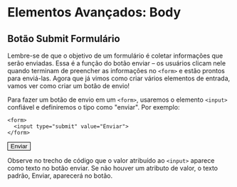 # Elementos Avançados: Body

## Botão Submit Formulário

<style>
.button {
  border: 1px solid black;
  
  transition-duration: 0.1s;
}
.button:hover {
  background-color: #A6F4FF; 
  border: 1px solid #26A0DA;
}
</style>

Lembre-se de que o objetivo de um formulário é coletar informações que serão enviadas. Essa é a função do botão enviar – os usuários clicam nele quando terminam de preencher as informações no `<form>` e estão prontos para enviá-las. Agora que já vimos como criar vários elementos de entrada, vamos ver como criar um botão de envio!

Para fazer um botão de envio em um `<form>`, usaremos o elemento `<input>` confiável e definiremos o tipo como "enviar". Por exemplo:

```
<form>
  <input type="submit" value="Enviar">
</form>
```

<form>
  <input class="button" type="submit" value="Enviar">
</form>

Observe no trecho de código que o valor atribuído ao `<input>` aparece como texto no botão enviar. Se não houver um atributo de valor, o texto padrão, Enviar, aparecerá no botão.
